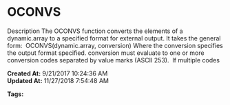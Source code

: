 # OCONVS

Description The OCONVS function converts the elements of a dynamic.array to a specified format for external output. It takes the general form:  OCONVS(dynamic.array, conversion) Where the conversion specifies the output format specified. conversion must evaluate to one or more conversion codes separated by value marks (ASCII 253).  If multiple codes  

**Created At:** 9/21/2017 10:24:36 AM  
**Updated At:** 11/27/2018 7:54:48 AM  

**Tags:**
<badge text='dynamic arrays' vertical='middle' />
